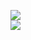 [![](https://img.shields.io/badge/Made%20With-Github%20Spray-lightgrey.svg?style=for-the-badge&logo=github)](https://github.com/Annihil/github-spray#23034)  
[![](https://i.imgur.com/2DrTn0Z.gif)](https://github.com/Annihil/github-spray)